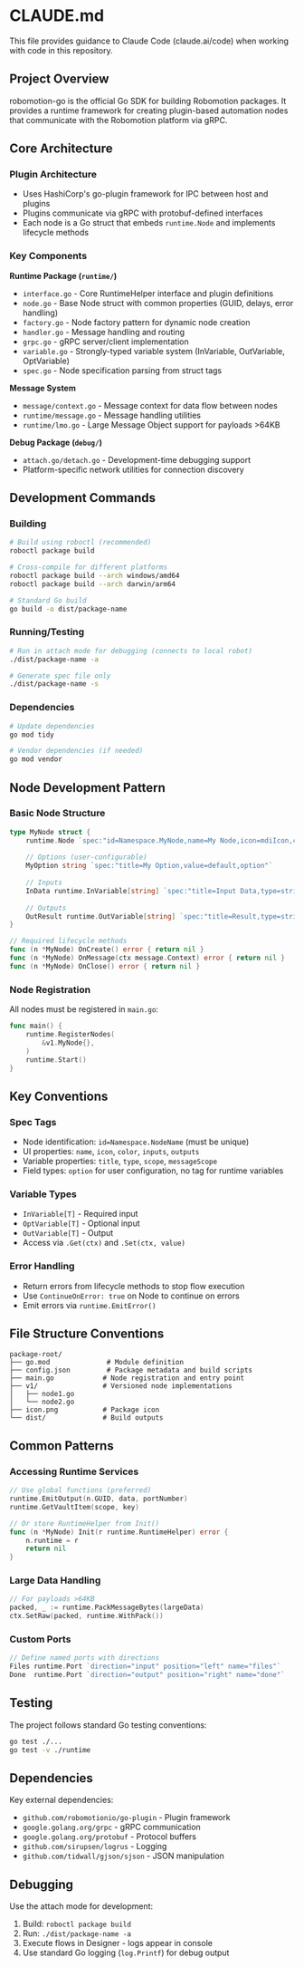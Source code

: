 # CLAUDE.md

This file provides guidance to Claude Code (claude.ai/code) when working with code in this repository.

## Project Overview

robomotion-go is the official Go SDK for building Robomotion packages. It provides a runtime framework for creating plugin-based automation nodes that communicate with the Robomotion platform via gRPC.

## Core Architecture

### Plugin Architecture
- Uses HashiCorp's go-plugin framework for IPC between host and plugins
- Plugins communicate via gRPC with protobuf-defined interfaces
- Each node is a Go struct that embeds `runtime.Node` and implements lifecycle methods

### Key Components

**Runtime Package (`runtime/`)**
- `interface.go` - Core RuntimeHelper interface and plugin definitions
- `node.go` - Base Node struct with common properties (GUID, delays, error handling)
- `factory.go` - Node factory pattern for dynamic node creation
- `handler.go` - Message handling and routing
- `grpc.go` - gRPC server/client implementation
- `variable.go` - Strongly-typed variable system (InVariable, OutVariable, OptVariable)
- `spec.go` - Node specification parsing from struct tags

**Message System**
- `message/context.go` - Message context for data flow between nodes
- `runtime/message.go` - Message handling utilities
- `runtime/lmo.go` - Large Message Object support for payloads >64KB

**Debug Package (`debug/`)**
- `attach.go/detach.go` - Development-time debugging support
- Platform-specific network utilities for connection discovery

## Development Commands

### Building
```bash
# Build using roboctl (recommended)
roboctl package build

# Cross-compile for different platforms
roboctl package build --arch windows/amd64
roboctl package build --arch darwin/arm64

# Standard Go build
go build -o dist/package-name
```

### Running/Testing
```bash
# Run in attach mode for debugging (connects to local robot)
./dist/package-name -a

# Generate spec file only
./dist/package-name -s
```

### Dependencies
```bash
# Update dependencies
go mod tidy

# Vendor dependencies (if needed)
go mod vendor
```

## Node Development Pattern

### Basic Node Structure
```go
type MyNode struct {
    runtime.Node `spec:"id=Namespace.MyNode,name=My Node,icon=mdiIcon,color=#3498db"`
    
    // Options (user-configurable)
    MyOption string `spec:"title=My Option,value=default,option"`
    
    // Inputs
    InData runtime.InVariable[string] `spec:"title=Input Data,type=string,scope=Message"`
    
    // Outputs  
    OutResult runtime.OutVariable[string] `spec:"title=Result,type=string,scope=Message"`
}

// Required lifecycle methods
func (n *MyNode) OnCreate() error { return nil }
func (n *MyNode) OnMessage(ctx message.Context) error { return nil }
func (n *MyNode) OnClose() error { return nil }
```

### Node Registration
All nodes must be registered in `main.go`:
```go
func main() {
    runtime.RegisterNodes(
        &v1.MyNode{},
    )
    runtime.Start()
}
```

## Key Conventions

### Spec Tags
- Node identification: `id=Namespace.NodeName` (must be unique)
- UI properties: `name`, `icon`, `color`, `inputs`, `outputs`
- Variable properties: `title`, `type`, `scope`, `messageScope`
- Field types: `option` for user configuration, no tag for runtime variables

### Variable Types
- `InVariable[T]` - Required input
- `OptVariable[T]` - Optional input  
- `OutVariable[T]` - Output
- Access via `.Get(ctx)` and `.Set(ctx, value)`

### Error Handling
- Return errors from lifecycle methods to stop flow execution
- Use `ContinueOnError: true` on Node to continue on errors
- Emit errors via `runtime.EmitError()`

## File Structure Conventions
```
package-root/
├── go.mod              # Module definition
├── config.json         # Package metadata and build scripts
├── main.go            # Node registration and entry point
├── v1/                # Versioned node implementations
│   ├── node1.go
│   └── node2.go
├── icon.png           # Package icon
└── dist/              # Build outputs
```

## Common Patterns

### Accessing Runtime Services
```go
// Use global functions (preferred)
runtime.EmitOutput(n.GUID, data, portNumber)
runtime.GetVaultItem(scope, key)

// Or store RuntimeHelper from Init()
func (n *MyNode) Init(r runtime.RuntimeHelper) error {
    n.runtime = r
    return nil
}
```

### Large Data Handling
```go
// For payloads >64KB
packed, _ := runtime.PackMessageBytes(largeData)
ctx.SetRaw(packed, runtime.WithPack())
```

### Custom Ports
```go
// Define named ports with directions
Files runtime.Port `direction="input" position="left" name="files"`
Done  runtime.Port `direction="output" position="right" name="done"`
```

## Testing

The project follows standard Go testing conventions:
```bash
go test ./...
go test -v ./runtime
```

## Dependencies

Key external dependencies:
- `github.com/robomotionio/go-plugin` - Plugin framework
- `google.golang.org/grpc` - gRPC communication  
- `google.golang.org/protobuf` - Protocol buffers
- `github.com/sirupsen/logrus` - Logging
- `github.com/tidwall/gjson/sjson` - JSON manipulation

## Debugging

Use the attach mode for development:
1. Build: `roboctl package build`
2. Run: `./dist/package-name -a`
3. Execute flows in Designer - logs appear in console
4. Use standard Go logging (`log.Printf`) for debug output
